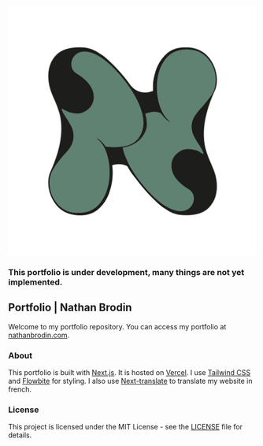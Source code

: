 ![logo](https://github.com/NathanBrodin/nathanbrodin.com/blob/main/public/logo.svg)

### This portfolio is under development, many things are not yet implemented.

## Portfolio | Nathan Brodin

Welcome to my portfolio repository.
You can access my portfolio at [nathanbrodin.com](https://nathanbrodin.com).

### About

This portfolio is built with [Next.js](https://www.nextjs.org/). It is hosted on [Vercel](https://www.vercel.com/).
I use [Tailwind CSS](https://tailwindcss.com/) and [Flowbite](https://www.flowbite.com/) for styling.
I also use [Next-translate](https://github.com/aralroca/next-translate) to translate my website in french.

### License

This project is licensed under the MIT License - see the [LICENSE](https://github.com/NathanBrodin/nathanbrodin.com/blob/main/LICENCE.md) file for details.
